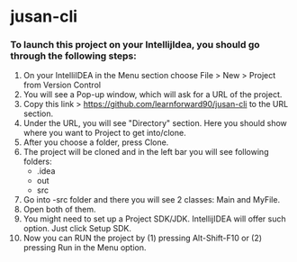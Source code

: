 # jusan-cli

### To launch this project on your IntellijIdea, you should go through the following steps: 
1. On your IntelliIDEA in the Menu section choose File > New > Project from Version Control
2. You will see a Pop-up window, which will ask for a URL of the project.
3. Copy this link > https://github.com/learnforward90/jusan-cli to the URL section. 
4. Under the URL, you will see "Directory" section. Here you should show where you want to Project to get into/clone.
5. After you choose a folder, press Clone.
6. The project will be cloned and in the left bar you will see following folders:  
   - .idea
   -  out
   -  src
7. Go into -src folder and there you will see 2 classes: Main and MyFile. 
8. Open both of them.
9. You might need to set up a Project SDK/JDK. IntellijIDEA will offer such option. Just click Setup SDK. 
10. Now you can RUN the project by (1) pressing Alt-Shift-F10 or (2) pressing Run in the Menu option.
